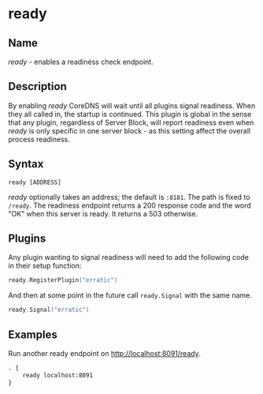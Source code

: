 # ready

## Name

*ready* - enables a readiness check endpoint.

## Description

By enabling *ready* CoreDNS will wait until all plugins signal readiness. When they all called in,
the startup is continued. This plugin is global in the sense that any plugin, regardless of Server
Block, will report readiness even when *ready* is only specific in one server block - as this
setting affect the overall process readiness.

## Syntax

~~~
ready [ADDRESS]
~~~

*ready* optionally takes an address; the default is `:8181`. The path is fixed to `/ready`. The
readiness endpoint returns a 200 response code and the word "OK" when this server is ready. It
returns a 503 otherwise.

## Plugins

Any plugin wanting to signal readiness will need to add the following code in their setup function:

~~~ go
ready.RegisterPlugin("erratic")
~~~

And then at some point in the future call `ready.Signal` with the same name.

~~~ go
ready.Signal("erratic")
~~~

## Examples

Run another ready endpoint on <http://localhost:8091/ready>.

~~~ txt
. {
    ready localhost:8091
}
~~~
